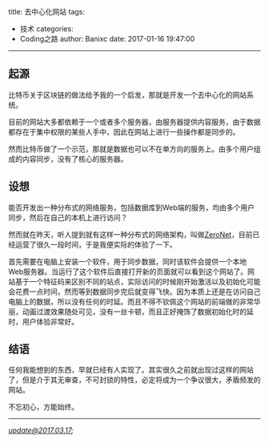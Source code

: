 title: 去中心化网站
tags:
  - 技术
categories:
  - Coding之路
author: Banixc
date: 2017-01-16 19:47:00
---
## 起源

比特币关于区块链的做法给予我的一个启发，那就是开发一个去中心化的网站系统。

目前的网站大多都依赖于一个或者多个服务器，由服务器提供内容服务，由于数据都存在于集中权限的某些人手中，因此在网站上进行一些操作都是同步的。

然而比特币做了一个示范，那就是数据也可以不在单方向的服务上。由多个用户组成的内容同步，没有了核心的服务器。

## 设想

能否开发出一种分布式的网络服务，包括数据库到Web端的服务，均由多个用户同步，然后在自己的本机上进行访问？

然而就在昨天，听人提到就有这样一种分布式的网络架构，叫做[ZeroNet](https://github.com/HelloZeroNet/ZeroNet)，目前已经运营了很久一段时间，于是我便实际的体验了一下。

首先需要在电脑上安装一个软件，用于同步数据，同时该软件会提供一个本地Web服务器。当运行了这个软件后直接打开新的页面就可以看到这个网站了。网站基于一个特征码来区别不同的站点，实际访问的时候刚开始激活以及初始化可能会花费一点时间，然而等到数据同步完后就变得飞快。因为本质上还是在访问自己电脑上的数据，所以没有任何的时延。而且不得不钦佩这个网站的前端做的非常华丽，动画过渡效果随处可见，没有一丝卡顿，而且正好掩饰了数据初始化时的延时，用户体验非常好。

## 结语

任何我能想到的东西，早就已经有人实现了。其实很久之前就出现过这样的网站了，但是介于其无审查，不可封锁的特性，必定将成为一个争议很大，矛盾频发的网站。

不忘初心，方能始终。

---
*update@2017.03.17;*